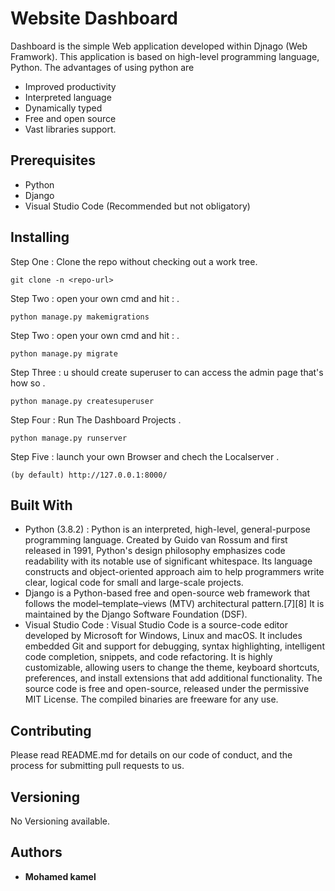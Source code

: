 # Website Dashboard

 Dashboard is the simple Web  application developed within Djnago (Web Framwork). This application is based on high-level programming language, Python. The advantages of using python are 
* Improved productivity
* Interpreted language
* Dynamically typed
* Free and open source
* Vast libraries support.



## Prerequisites

* Python 
* Django 
* Visual Studio Code (Recommended but not obligatory)

## Installing

Step One : Clone the repo without checking out a work tree.
```
git clone -n <repo-url>
```
Step Two : open your own cmd and hit : .
```
python manage.py makemigrations
```

Step Two : open your own cmd   and hit : .
```
python manage.py migrate
```
Step Three :  u should create superuser to can access the admin page that's how so   .
```
python manage.py createsuperuser
```
Step Four :  Run The Dashboard Projects   .
```
python manage.py runserver
```
Step Five :  launch your own Browser and chech the Localserver    .
```
(by default) http://127.0.0.1:8000/
```




## Built With

* Python (3.8.2) : Python is an interpreted, high-level, general-purpose programming language. Created by Guido van Rossum and first released in 1991, Python's design philosophy emphasizes code readability with its notable use of significant whitespace. Its language constructs and object-oriented approach aim to help programmers write clear, logical code for small and large-scale projects.
* Django  is a Python-based free and open-source web framework that follows the model–template–views (MTV) architectural pattern.[7][8] It is maintained by the Django Software Foundation (DSF).
* Visual Studio Code : Visual Studio Code is a source-code editor developed by Microsoft for Windows, Linux and macOS. It includes embedded Git and support for debugging, syntax highlighting, intelligent code completion, snippets, and code refactoring. It is highly customizable, allowing users to change the theme, keyboard shortcuts, preferences, and install extensions that add additional functionality. The source code is free and open-source, released under the permissive MIT License. The compiled binaries are freeware for any use.

## Contributing

Please read README.md for details on our code of conduct, and the process for submitting pull requests to us.

## Versioning

No Versioning available.

## Authors
* **Mohamed kamel**
